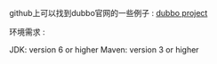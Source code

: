github上可以找到dubbo官网的一些例子 : [dubbo project](https://github.com/alibaba/dubbo)

环境需求 : 

JDK: version 6 or higher
Maven: version 3 or higher

  


